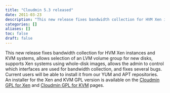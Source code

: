 ```yaml
---
title: "Cloudmin 5.3 released"
date: 2011-03-23
description: "This new release fixes bandwidth collection for HVM Xen instances and KVM systems, allows..."
categories: []
aliases: []
toc: false
draft: false
---
```

This new release fixes bandwidth collection for HVM Xen instances and KVM systems, allows selection of an LVM volume group for new disks, supports Xen systems using whole-disk images, allows the admin to control which interfaces are used for bandwidth collection, and fixes several bugs. <br />
 Current users will be able to install it from our YUM and APT repositories. An installer for the Xen and KVM GPL version is available on the [Cloudmin GPL for Xen][1] and [Cloudmin GPL for KVM][2] pages.

  [1]: cinstall-xen.html
  [2]: cinstall-kvm.html
